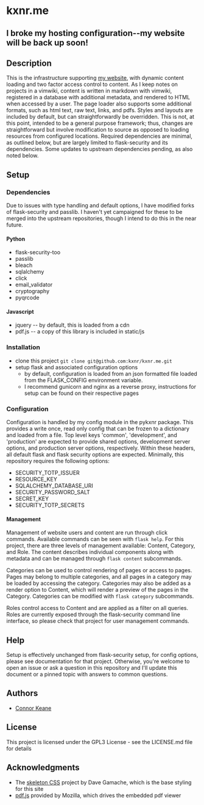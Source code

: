 # kxnr.me

## I broke my hosting configuration--my website will be back up soon!

## Description

This is the infrastructure supporting [my website](https://kxnr.me), with dynamic content loading and two factor access control to content.
As I keep notes on projects in a vimwiki, content is written in markdown with vimwiki, registered in a database with 
additional metadata, and rendered to HTML when accessed by a user. The page loader also supports some additional formats,
such as html text, raw text, links, and pdfs. Styles and layouts are included by default, but can straightforwardly be
overridden. This is not, at this point, intended to be a general purpose framework; thus, changes are straightforward but
involve modification to source as opposed to loading resources from configured locations. Required dependencies are minimal,
as outlined below, but are largely limited to flask-security and its dependencies. Some updates to upstream dependencies 
pending, as also noted below.

## Setup

### Dependencies

Due to issues with type handling and default options, I have modified forks of flask-security and passlib. I haven't yet
campaigned for these to be merged into the upstream repositories, though I intend to do this in the near future.

#### Python

* flask-security-too
* passlib
* bleach
* sqlalchemy
* click
* email_validator
* cryptography
* pyqrcode

#### Javascript

* jquery -- by default, this is loaded from a cdn
* pdf.js -- a copy of this library is included in static/js

### Installation

* clone this project ```git clone git@github.com:kxnr/kxnr.me.git```
* setup flask and associated configuration options
  * by default, configuration is loaded from an json formatted file loaded from the FLASK_CONFIG environment variable.
  * I recommend gunicorn and nginx as a reverse proxy, instructions for setup can be found on their respective pages

### Configuration

Configuration is handled by my config module in the pykxnr package. This provides a write once, read only config that can
be frozen to a dictionary and loaded from a file. Top level keys 'common', 'development', and 'production' are expected to
provide shared options, development server options, and production server options, respectively. Within these headers, all
default flask and flask security options are expected. Minimally, this repository requires the following options:

* SECURITY_TOTP_ISSUER
* RESOURCE_KEY
* SQLALCHEMY_DATABASE_URI
* SECURITY_PASSWORD_SALT
* SECRET_KEY
* SECURITY_TOTP_SECRETS

#### Management

Management of website users and content are run through click commands. Available commands can be seen with `flask help`.
For this project, there are three levels of management available: Content, Category, and Role. The content describes
individual components along with metadata and can be managed through `flask content` subcommands. 

Categories can be used 
to control rendering of pages or access to pages. Pages may belong to multiple categories, and all pages in a category may
be loaded by accessing the category. Categories may also be added as a render option to Content, which will render a preview
of the pages in the Category. Categories can be modified with `flask category` subcommands. 

Roles control access to Content and are applied as a filter on all queries. Roles are currently exposed through the
flask-security command line interface, so please check that project for user management commands.

## Help

Setup is effectively unchanged from flask-security setup, for config options, please see documentation for that project.
Otherwise, you're welcome to open an issue or ask a question in this repository and I'll update this document or a pinned
topic with answers to common questions.

## Authors

* [Connor Keane](kxnr.me)

## License

This project is licensed under the GPL3 License - see the LICENSE.md file for details

## Acknowledgments

* The [skeleton CSS](https://github.com/dhg/Skeleton) project by Dave Gamache, which is the base styling for this site
* [pdf.js](https://github.com/mozilla/pdf.js) provided by Mozilla, which drives the embedded pdf viewer
